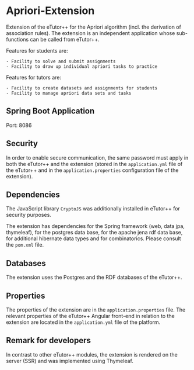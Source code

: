 # Apriori-Extension

Extension of the eTutor++ for the Apriori algorithm (incl. the derivation of association rules). The extension is an independent application whose sub-functions can be called from eTutor++.

Features for students are:

    - Facility to solve and submit assignments
    - Facility to draw up individual apriori tasks to practice

Features for tutors are:

    - Facility to create datasets and assignments for students
    - Facility to manage apriori data sets and tasks

## Spring Boot Application

Port: 8086 

## Security

In order to enable secure communication, the same password must apply in both the eTutor++ and the extension (stored in the ```application.yml``` file of the eTutor++ and in the ```application.properties``` configuration file of the extension). 

## Dependencies

The JavaScript library ```CryptoJS``` was additionally installed in eTutor++ for security purposes.

The extension has dependencies for the Spring framework (web, data jpa, thymeleaf), for the postgres data base, for the apache jena rdf data base, for additional hibernate data types and for combinatorics. Please consult the ```pom.xml``` file.

## Databases

The extension uses the Postgres and the RDF databases of the eTutor++.

## Properties

  The properties of the extension are in the ```application.properties``` file.
  The relevant properties of the eTutor++ Angular front-end in relation to the extension are located in the ```application.yml``` file of the platform. 

## Remark for developers

In contrast to other eTutor++ modules, the extension is rendered on the server (SSR) and was implemented using Thymeleaf.
